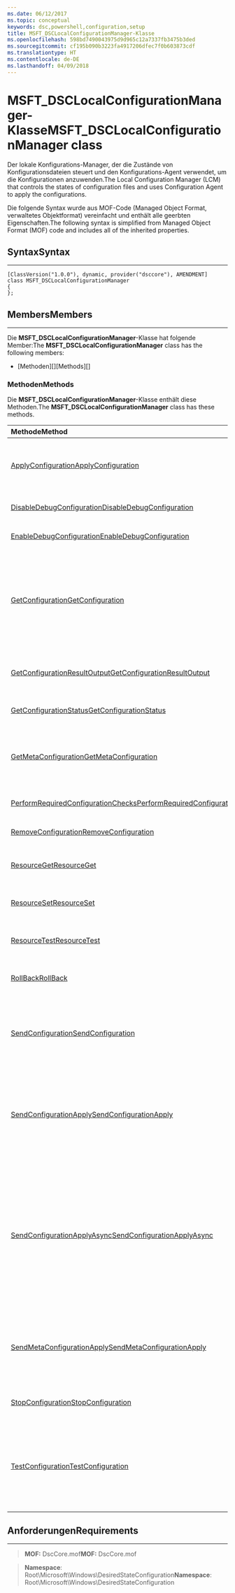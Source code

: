 ```yaml
---
ms.date: 06/12/2017
ms.topic: conceptual
keywords: dsc,powershell,configuration,setup
title: MSFT_DSCLocalConfigurationManager-Klasse
ms.openlocfilehash: 598bd7490043975d9d965c12a7337fb3475b3ded
ms.sourcegitcommit: cf195b090b3223fa4917206dfec7f0b603873cdf
ms.translationtype: HT
ms.contentlocale: de-DE
ms.lasthandoff: 04/09/2018
---
```

# <a name="msftdsclocalconfigurationmanager-class"></a><span data-ttu-id="44d26-103">MSFT_DSCLocalConfigurationManager-Klasse</span><span class="sxs-lookup"><span data-stu-id="44d26-103">MSFT_DSCLocalConfigurationManager class</span></span>

<span data-ttu-id="44d26-104">Der lokale Konfigurations-Manager, der die Zustände von Konfigurationsdateien steuert und den Konfigurations-Agent verwendet, um die Konfigurationen anzuwenden.</span><span class="sxs-lookup"><span data-stu-id="44d26-104">The Local Configuration Manager (LCM) that controls the states of configuration files and uses Configuration Agent to apply the configurations.</span></span>

<span data-ttu-id="44d26-105">Die folgende Syntax wurde aus MOF-Code (Managed Object Format, verwaltetes Objektformat) vereinfacht und enthält alle geerbten Eigenschaften.</span><span class="sxs-lookup"><span data-stu-id="44d26-105">The following syntax is simplified from Managed Object Format (MOF) code and includes all of the inherited properties.</span></span>

## <a name="syntax"></a><span data-ttu-id="44d26-106">Syntax</span><span class="sxs-lookup"><span data-stu-id="44d26-106">Syntax</span></span>
------

``` syntax
[ClassVersion("1.0.0"), dynamic, provider("dsccore"), AMENDMENT]
class MSFT_DSCLocalConfigurationManager
{
};
```

## <a name="members"></a><span data-ttu-id="44d26-107">Members</span><span class="sxs-lookup"><span data-stu-id="44d26-107">Members</span></span>
-------

<span data-ttu-id="44d26-108">Die **MSFT_DSCLocalConfigurationManager**-Klasse hat folgende Member:</span><span class="sxs-lookup"><span data-stu-id="44d26-108">The **MSFT_DSCLocalConfigurationManager** class has the following members:</span></span>

-   <span data-ttu-id="44d26-109">[Methoden][]</span><span class="sxs-lookup"><span data-stu-id="44d26-109">[Methods][]</span></span>

### <a name="methods"></a><span data-ttu-id="44d26-110">Methoden</span><span class="sxs-lookup"><span data-stu-id="44d26-110">Methods</span></span>

<span data-ttu-id="44d26-111">Die **MSFT_DSCLocalConfigurationManager**-Klasse enthält diese Methoden.</span><span class="sxs-lookup"><span data-stu-id="44d26-111">The **MSFT_DSCLocalConfigurationManager** class has these methods.</span></span>

|<span data-ttu-id="44d26-112">Methode</span><span class="sxs-lookup"><span data-stu-id="44d26-112">Method</span></span> |<span data-ttu-id="44d26-113">Beschreibung</span><span class="sxs-lookup"><span data-stu-id="44d26-113">Description</span></span> |
|:--- |:---|
| [<span data-ttu-id="44d26-114">ApplyConfiguration</span><span class="sxs-lookup"><span data-stu-id="44d26-114">ApplyConfiguration</span></span>](msft-dsclocalconfigurationmanager-applyconfiguration.md)| <span data-ttu-id="44d26-115">Verwendet den Konfigurations-Agent, um die ausstehende Konfiguration anzuwenden.</span><span class="sxs-lookup"><span data-stu-id="44d26-115">Uses the Configuration Agent to apply the configuration that is pending.</span></span>|
| [<span data-ttu-id="44d26-116">DisableDebugConfiguration</span><span class="sxs-lookup"><span data-stu-id="44d26-116">DisableDebugConfiguration</span></span>](msft-dsclocalconfigurationmanager-disabledebugconfiguration.md)| <span data-ttu-id="44d26-117">Deaktiviert das Debuggen von DSC-Ressourcen.</span><span class="sxs-lookup"><span data-stu-id="44d26-117">Disables DSC resource debugging.</span></span>|
| [<span data-ttu-id="44d26-118">EnableDebugConfiguration</span><span class="sxs-lookup"><span data-stu-id="44d26-118">EnableDebugConfiguration</span></span>](msft-dsclocalconfigurationmanager-enabledebugconfiguration.md)| <span data-ttu-id="44d26-119">Aktiviert das Debuggen von DSC-Ressourcen.</span><span class="sxs-lookup"><span data-stu-id="44d26-119">Enables DSC resource debugging.</span></span>|
| [<span data-ttu-id="44d26-120">GetConfiguration</span><span class="sxs-lookup"><span data-stu-id="44d26-120">GetConfiguration</span></span>](msft-dsclocalconfigurationmanager-getconfiguration.md)| <span data-ttu-id="44d26-121">Sendet das Konfigurationsdokument an den verwalteten Knoten und verwendet die **Get**-Methode des Konfigurations-Agents, um die Konfiguration anzuwenden.</span><span class="sxs-lookup"><span data-stu-id="44d26-121">Sends the configuration document to the managed node and uses the **Get** method of the Configuration Agent to apply the configuration.</span></span>|
| [<span data-ttu-id="44d26-122">GetConfigurationResultOutput</span><span class="sxs-lookup"><span data-stu-id="44d26-122">GetConfigurationResultOutput</span></span>](msft-dsclocalconfigurationmanager-getconfigurationresultoutput.md)| <span data-ttu-id="44d26-123">Ruft die Konfigurations-Agent-Ausgabe im Zusammenhang mit einem bestimmten Auftrag ab.</span><span class="sxs-lookup"><span data-stu-id="44d26-123">Gets the Configuration Agent output relating to a specific job.</span></span>|
| [<span data-ttu-id="44d26-124">GetConfigurationStatus</span><span class="sxs-lookup"><span data-stu-id="44d26-124">GetConfigurationStatus</span></span>](msft-dsclocalconfigurationmanager-getconfigurationstatus.md)| <span data-ttu-id="44d26-125">Abrufen des Konfigurationsstatusverlaufs.</span><span class="sxs-lookup"><span data-stu-id="44d26-125">Get the configuration status history.</span></span>|
| [<span data-ttu-id="44d26-126">GetMetaConfiguration</span><span class="sxs-lookup"><span data-stu-id="44d26-126">GetMetaConfiguration</span></span>](msft-dsclocalconfigurationmanager-getmetaconfiguration.md)| <span data-ttu-id="44d26-127">Ruft die Einstellungen des lokalen Konfigurations-Managers ab, die zur Steuerung des Konfigurations-Agents verwendet werden.</span><span class="sxs-lookup"><span data-stu-id="44d26-127">Gets the LCM settings that are used to control Configuration Agent.</span></span>|
| [<span data-ttu-id="44d26-128">PerformRequiredConfigurationChecks</span><span class="sxs-lookup"><span data-stu-id="44d26-128">PerformRequiredConfigurationChecks</span></span>](msft-dsclocalconfigurationmanager-performrequiredconfigurationchecks.md)| <span data-ttu-id="44d26-129">Startet die Konsistenzprüfung.</span><span class="sxs-lookup"><span data-stu-id="44d26-129">Starts the consistency check.</span></span>|
| [<span data-ttu-id="44d26-130">RemoveConfiguration</span><span class="sxs-lookup"><span data-stu-id="44d26-130">RemoveConfiguration</span></span>](msft-dsclocalconfigurationmanager-removeconfiguration.md)| <span data-ttu-id="44d26-131">Entfernt die Konfigurationsdateien.</span><span class="sxs-lookup"><span data-stu-id="44d26-131">Removes the configuration files.</span></span>|
| [<span data-ttu-id="44d26-132">ResourceGet</span><span class="sxs-lookup"><span data-stu-id="44d26-132">ResourceGet</span></span>](msft-dsclocalconfigurationmanager-resourceget.md)| <span data-ttu-id="44d26-133">Ruft direkt die **Get**-Methode einer DSC-Ressource auf.</span><span class="sxs-lookup"><span data-stu-id="44d26-133">Directly calls the **Get** method of a DSC resource.</span></span>|
| [<span data-ttu-id="44d26-134">ResourceSet</span><span class="sxs-lookup"><span data-stu-id="44d26-134">ResourceSet</span></span>](msft-dsclocalconfigurationmanager-resourceset.md)| <span data-ttu-id="44d26-135">Ruft direkt die **Set**-Methode einer DSC-Ressource auf.</span><span class="sxs-lookup"><span data-stu-id="44d26-135">Directly calls the **Set** method of a DSC resource.</span></span>|
| [<span data-ttu-id="44d26-136">ResourceTest</span><span class="sxs-lookup"><span data-stu-id="44d26-136">ResourceTest</span></span>](msft-dsclocalconfigurationmanager-resourcetest.md)| <span data-ttu-id="44d26-137">Ruft direkt die **Test**-Methode einer DSC-Ressource auf.</span><span class="sxs-lookup"><span data-stu-id="44d26-137">Directly calls the **Test** method of a DSC resource.</span></span>|
| [<span data-ttu-id="44d26-138">RollBack</span><span class="sxs-lookup"><span data-stu-id="44d26-138">RollBack</span></span>](msft-dsclocalconfigurationmanager-rollback.md)| <span data-ttu-id="44d26-139">Führt einen Rollback zu einer vorherigen Konfiguration aus.</span><span class="sxs-lookup"><span data-stu-id="44d26-139">Rolls back to a previous configuration.</span></span>|
| [<span data-ttu-id="44d26-140">SendConfiguration</span><span class="sxs-lookup"><span data-stu-id="44d26-140">SendConfiguration</span></span>](msft-dsclocalconfigurationmanager-sendconfiguration.md)| <span data-ttu-id="44d26-141">Sendet das Konfigurationsdokument an den verwalteten Knoten und speichert es als ausstehende Änderung.</span><span class="sxs-lookup"><span data-stu-id="44d26-141">Sends the configuration document to the managed node and saves it as a pending change.</span></span>|
| [<span data-ttu-id="44d26-142">SendConfigurationApply</span><span class="sxs-lookup"><span data-stu-id="44d26-142">SendConfigurationApply</span></span>](msft-dsclocalconfigurationmanager-sendconfigurationapply.md)| <span data-ttu-id="44d26-143">Sendet das Konfigurationsdokument an den verwalteten Knoten und verwendet den Konfigurations-Agent zum Anwenden der Konfiguration.</span><span class="sxs-lookup"><span data-stu-id="44d26-143">Sends the configuration document to the managed node and uses the Configuration Agent to apply the configuration.</span></span>|
| [<span data-ttu-id="44d26-144">SendConfigurationApplyAsync</span><span class="sxs-lookup"><span data-stu-id="44d26-144">SendConfigurationApplyAsync</span></span>](msft-dsclocalconfigurationmanager-sendconfigurationapplyasync.md)| <span data-ttu-id="44d26-145">Senden des Konfigurationsdokuments an den verwalteten Knoten und Beginnen mit der Verwendung des Konfigurations-Agents zum Anwenden der Konfiguration.</span><span class="sxs-lookup"><span data-stu-id="44d26-145">Send the configuration document to the managed node and start using the Configuration Agent to apply the configuration.</span></span> <span data-ttu-id="44d26-146">Verwenden Sie „GetConfigurationResultOutput“, um Ergebnisausgaben abzurufen.</span><span class="sxs-lookup"><span data-stu-id="44d26-146">Use GetConfigurationResultOutput to retrieve result output.</span></span>|
| [<span data-ttu-id="44d26-147">SendMetaConfigurationApply</span><span class="sxs-lookup"><span data-stu-id="44d26-147">SendMetaConfigurationApply</span></span>](msft-dsclocalconfigurationmanager-sendmetaconfigurationapply.md)| <span data-ttu-id="44d26-148">Legt die Einstellungen des lokalen Konfigurations-Managers fest, die zur Steuerung des Konfigurations-Agents verwendet werden.</span><span class="sxs-lookup"><span data-stu-id="44d26-148">Sets the LCM settings that are used to control the Configuration Agent.</span></span>|
| [<span data-ttu-id="44d26-149">StopConfiguration</span><span class="sxs-lookup"><span data-stu-id="44d26-149">StopConfiguration</span></span>](msft-dsclocalconfigurationmanager-stopconfiguration.md)| <span data-ttu-id="44d26-150">Beende die Konfiguration, die gerade ausgeführt wird.</span><span class="sxs-lookup"><span data-stu-id="44d26-150">Stops the configuration that is in progress.</span></span>|
| [<span data-ttu-id="44d26-151">TestConfiguration</span><span class="sxs-lookup"><span data-stu-id="44d26-151">TestConfiguration</span></span>](msft-dsclocalconfigurationmanager-testconfiguration.md)| <span data-ttu-id="44d26-152">Sendet das Konfigurationsdokument an den verwalteten Knoten und überprüft die aktuelle Konfiguration anhand dieses Dokuments.</span><span class="sxs-lookup"><span data-stu-id="44d26-152">Sends the configuration document to the managed node and verifies the current configuration against the document.</span></span>|





## <a name="requirements"></a><span data-ttu-id="44d26-153">Anforderungen</span><span class="sxs-lookup"><span data-stu-id="44d26-153">Requirements</span></span>
------------
><span data-ttu-id="44d26-154">**MOF:** DscCore.mof</span><span class="sxs-lookup"><span data-stu-id="44d26-154">**MOF:** DscCore.mof</span></span>

><span data-ttu-id="44d26-155">**Namespace**: Root\Microsoft\Windows\DesiredStateConfiguration</span><span class="sxs-lookup"><span data-stu-id="44d26-155">**Namespace**: Root\Microsoft\Windows\DesiredStateConfiguration</span></span>